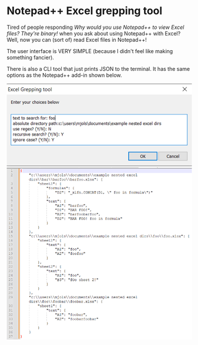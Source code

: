 # Notepad++ Excel grepping tool
Tired of people responding *Why would you use Notepad++ to view Excel files? They're binary!* when you ask about using Notepad++ with Excel? Well, now you can (sort of) read Excel files in Notepad++!

The user interface is VERY SIMPLE (because I didn't feel like making something fancier).

There is also a CLI tool that just prints JSON to the terminal. It has the same options as the Notepad++ add-in shown below.

![user interface of excel grepping tool](/UI%20example.PNG)
![example of results from successful grep](/results%20example.PNG)